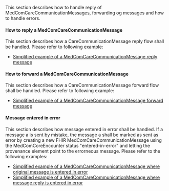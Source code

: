 This section describes how to handle reply of MedComCareCommunicationMessages, forwarding og messages and how to handle errors. 

#### How to reply a MedComCareCommunicationMessage
This section describes how a CareCommunicationMessage reply flow shall be handled.
Please refer to following example:
* [Simplified example of a MedComCareCommunicationMessage reply message](./carecommunication/CareCommunicationReplyExample.png)

#### How to forward a MedComCareCommunicationMessage
This section describes how a CareCommunicationMessage forward flow shall be handled.
Please refer to following example:
* [Simplified example of a MedComCareCommunicationMessage forward message ](./carecommunication/CareCommunicationForwardExample.png)

#### Message entered in error  
This section describes how message entered in error shall be handled.
If a message a is sent by mistake, the message a shall be marked as sent as error by creating a new FHIR MedComCareCommunicationMessage 
using the MedComCoreEncounter status "entered-in-error" and letting the provenance element point to the errorneous message.
Please refer to the following examples:
* [Simplified example of a MedComCareCommunicationMessage where original message is entered in error  ](./carecommunication/CareCommunicationSenderEnteredInErrorExample.png)
* [Simplified example of a MedComCareCommunicationMessage where message reply is entered in error  ](./carecommunication/CareCommunicationReplyEnteredInErrorExample.png)
